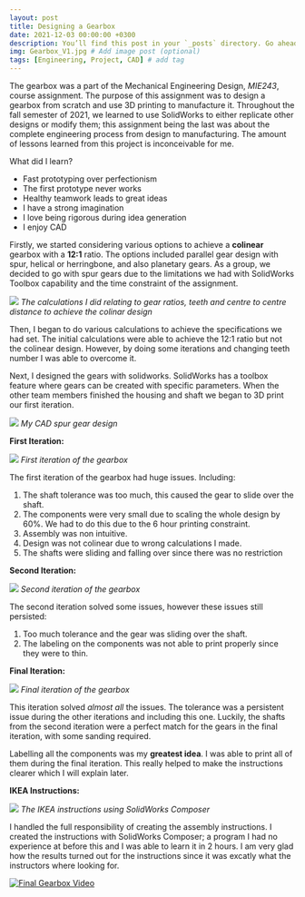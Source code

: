 ```yaml
---
layout: post
title: Designing a Gearbox
date: 2021-12-03 00:00:00 +0300
description: You’ll find this post in your `_posts` directory. Go ahead and edit it and re-build the site to see your changes. # Add post description (optional)
img: Gearbox_V1.jpg # Add image post (optional)
tags: [Engineering, Project, CAD] # add tag
---
```

The gearbox was a part of the Mechanical Engineering Design, *MIE243*, course assignment. The purpose of this assignment was to design a gearbox from scratch and use 3D printing to manufacture it. Throughout the fall semester of 2021, we learned to use SolidWorks to either replicate other designs or modify them; this assignment being the last was about the complete engineering process from design to manufacturing. The amount of lessons learned from this project is inconceivable for me. 

What did I learn?
- Fast prototyping over perfectionism
- The first prototype never works
- Healthy teamwork leads to great ideas
- I have a strong imagination 
- I love being rigorous during idea generation
- I enjoy CAD 

Firstly, we started considering various options to achieve a **colinear** gearbox with a **12:1** ratio. The options included parallel gear design with spur, helical or herringbone, and also planetary gears. As a group, we decided to go with spur gears due to the limitations we had with SolidWorks Toolbox capability and the time constraint of the assignment. 

![](/assets/img/Gearbox_Calc.jpg)
*The calculations I did relating to gear ratios, teeth and centre to centre distance to achieve the colinar design*

Then, I began to do various calculations to achieve the specifications we had set. The initial calculations were able to achieve the 12:1 ratio but not the colinear design. However, by doing some iterations and changing teeth number I was able to overcome it. 

Next, I designed the gears with solidworks. SolidWorks has a toolbox feature where gears can be created with specific parameters. When the other team members finished the housing and shaft we began to 3D print our first iteration.

![](/assets/img/Gear_Render.jpg)
*My CAD spur gear design*

**First Iteration:**

![](/assets/img/First_Gearbox.jpg)
*First iteration of the gearbox*

The first iteration of the gearbox had huge issues. Including: 
1. The shaft tolerance was too much, this caused the gear to slide over the shaft.
2. The components were very small due to scaling the whole design by 60%. We had to do this due to the 6 hour printing constraint.
3. Assembly was non intuitive.
4. Design was not colinear due to wrong calculations I made.
5. The shafts were sliding and falling over since there was no restriction 

**Second Iteration:**

![](/assets/img/Second_Gearbox.jpg)
*Second iteration of the gearbox*

The second iteration solved some issues, however these issues still persisted:
1. Too much tolerance and the gear was sliding over the shaft.
2. The labeling on the components was not able to print properly since they were to thin.

**Final Iteration:**

![](/assets/img/Gearbox_V1.jpg)
*Final iteration of the gearbox*

This iteration solved *almost all* the issues. The tolerance was a persistent issue during the other iterations and including this one. Luckily, the shafts from the second iteration were a perfect match for the gears in the final iteration, with some sanding required. 

Labelling all the components was my **greatest idea**. I was able to print all of them during the final iteration. This really helped to make the instructions clearer which I will explain later. 

**IKEA Instructions:**

![](/assets/img/Gearbox_Intructions.jpg)
*The IKEA instructions using SolidWorks Composer*

I handled the full responsibility of creating the assembly instructions. I created the instructions with SolidWorks Composer; a program I had no experience at before this and I was able to learn it in 2 hours. I am very glad how the results turned out for the instructions since it was excatly what the instructors where looking for. 



[![Final Gearbox Video](http://img.youtube.com/vi/C8lsUloqn5k/0.jpg)](http://www.youtube.com/watch?v=C8lsUloqn5k)

